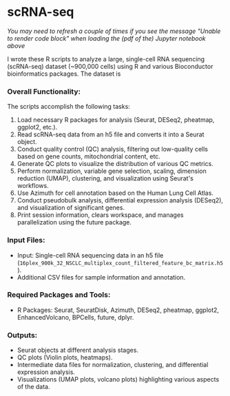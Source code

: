 # scRNA-seq

*You may need to refresh a couple of times if you see the message "Unable to render code block" when loading the (pdf of the) Jupyter notebook above*

I wrote these R scripts to analyze a large, single-cell RNA sequencing (scRNA-seq) dataset (~900,000 cells) using R and various Bioconductor bioinformatics packages. The dataset is 

### Overall Functionality:
The scripts accomplish the following tasks:
1. Load necessary R packages for analysis (Seurat, DESeq2, pheatmap, ggplot2, etc.).
2. Read scRNA-seq data from an h5 file and converts it into a Seurat object.
3. Conduct quality control (QC) analysis, filtering out low-quality cells based on gene counts, mitochondrial content, etc.
4. Generate QC plots to visualize the distribution of various QC metrics.
5. Perform normalization, variable gene selection, scaling, dimension reduction (UMAP), clustering, and visualization using Seurat's workflows.
6. Use Azimuth for cell annotation based on the Human Lung Cell Atlas.
7. Conduct pseudobulk analysis, differential expression analysis (DESeq2), and visualization of significant genes.
8. Print session information, clears workspace, and manages parallelization using the future package.

### Input Files:
- Input: Single-cell RNA sequencing data in an h5 file (`16plex_900k_32_NSCLC_multiplex_count_filtered_feature_bc_matrix.h5`).
- Additional CSV files for sample information and annotation.

### Required Packages and Tools:
- R Packages: Seurat, SeuratDisk, Azimuth, DESeq2, pheatmap, ggplot2, EnhancedVolcano, BPCells, future, dplyr.

### Outputs:
- Seurat objects at different analysis stages.
- QC plots (Violin plots, heatmaps).
- Intermediate data files for normalization, clustering, and differential expression analysis.
- Visualizations (UMAP plots, volcano plots) highlighting various aspects of the data.

